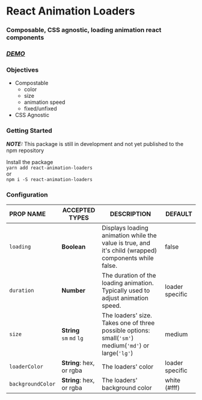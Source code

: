 # React Animation Loaders
###	Composable, CSS agnostic, loading animation react components
### ***[DEMO](https://jefabrah.github.io/react-animation-loaders/)*** 

### Objectives
- Compostable
	- color
	- size
	- animation speed
	- fixed/unfixed
- CSS Agnostic


### Getting Started

***NOTE:*** This package is still in development and not yet published to the npm repository

Install the package
<br>
`yarn add react-animation-loaders` 
<br> or <br>
`npm i -S react-animation-loaders`

### Configuration

|PROP NAME		    |ACCEPTED TYPES  |DESCRIPTION | DEFAULT |
|:---|---|---|---|
|`loading`    |**Boolean**  |	Displays loading animation while the value is  true, and it's child (wrapped) components while false.	|false |
|`duration`   |**Number**  | The duration of the loading animation. Typically used to adjust animation speed.|  loader specific |
|`size `   |**String** <br> `sm` `md` `lg`   | The loaders' size. Takes one of three possible options: <br> small(`'sm'`) medium(`'md'`) or large(`'lg'`)	| medium |
|`loaderColor`   |**String**: hex, or rgba   | The loaders' color | loader specific| 
|`backgroundColor `   |**String**: hex, or rgba  | The loaders' background color | white (#fff) |
